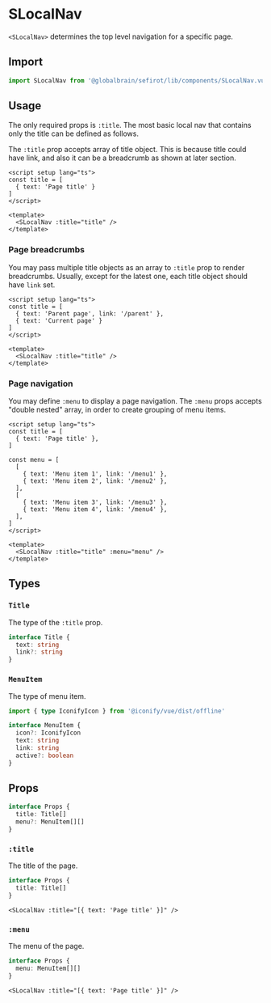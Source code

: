 # SLocalNav

`<SLocalNav>` determines the top level navigation for a specific page.

## Import

```ts
import SLocalNav from '@globalbrain/sefirot/lib/components/SLocalNav.vue'
```

## Usage

The only required props is `:title`. The most basic local nav that contains only the title can be defined as follows.

The `:title` prop accepts array of title object. This is because title could have link, and also it can be a breadcrumb as shown at later section.

```vue
<script setup lang="ts">
const title = [
  { text: 'Page title' }
]
</script>

<template>
  <SLocalNav :title="title" />
</template>
```

### Page breadcrumbs

You may pass multiple title objects as an array to `:title` prop to render breadcrumbs. Usually, except for the latest one, each title object should have `link` set.

```vue
<script setup lang="ts">
const title = [
  { text: 'Parent page', link: '/parent' },
  { text: 'Current page' }
]
</script>

<template>
  <SLocalNav :title="title" />
</template>
```

### Page navigation

You may define `:menu` to display a page navigation. The `:menu` props accepts "double nested" array, in order to create grouping of menu items.

```vue
<script setup lang="ts">
const title = [
  { text: 'Page title' },
]

const menu = [
  [
    { text: 'Menu item 1', link: '/menu1' },
    { text: 'Menu item 2', link: '/menu2' },
  ],
  [
    { text: 'Menu item 3', link: '/menu3' },
    { text: 'Menu item 4', link: '/menu4' },
  ],
]
</script>

<template>
  <SLocalNav :title="title" :menu="menu" />
</template>
```

## Types

### `Title`

The type of the `:title` prop.

```ts
interface Title {
  text: string
  link?: string
}
```

### `MenuItem`

The type of menu item.

```ts
import { type IconifyIcon } from '@iconify/vue/dist/offline'

interface MenuItem {
  icon?: IconifyIcon
  text: string
  link: string
  active?: boolean
}
```

## Props

```ts
interface Props {
  title: Title[]
  menu?: MenuItem[][]
}
```

### `:title`

The title of the page.

```ts
interface Props {
  title: Title[]
}
```

```vue-html
<SLocalNav :title="[{ text: 'Page title' }]" />
```

### `:menu`

The menu of the page.

```ts
interface Props {
  menu: MenuItem[][]
}
```

```vue-html
<SLocalNav :title="[{ text: 'Page title' }]" />
```
